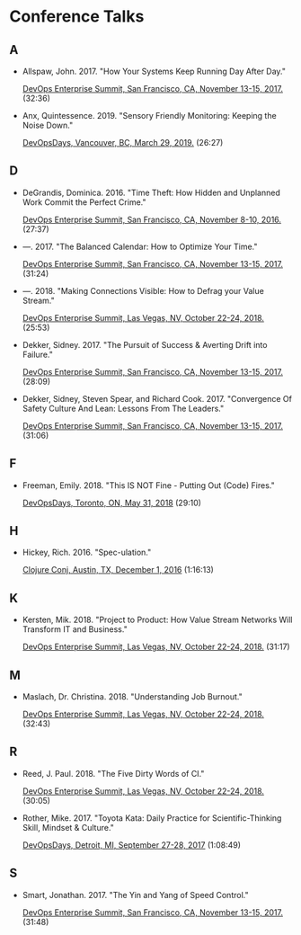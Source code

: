# Conference Talks

## A

* <a name="allspaw-2017"></a> Allspaw, John. 2017. "How Your Systems Keep Running Day After Day."

  [DevOps Enterprise Summit, San Francisco, CA, November 13-15, 2017.](https://www.youtube.com/watch?v=xA5U85LSk0M) (32:36)

* <a name="anx-2019"></a> Anx, Quintessence. 2019. "Sensory Friendly Monitoring: Keeping the Noise Down."

  [DevOpsDays, Vancouver, BC, March 29, 2019.](https://www.youtube.com/watch?v=IZ5SPRx2Tm4) (26:27)

## D

* <a name="degrandis-2016"></a> DeGrandis, Dominica. 2016. "Time Theft: How Hidden and Unplanned Work Commit the Perfect Crime."

  [DevOps Enterprise Summit, San Francisco, CA, November 8-10, 2016.](https://www.youtube.com/watch?v=-TGJePmaaas) (27:37)

* <a name="degrandis-2017"></a> —. 2017. "The Balanced Calendar: How to Optimize Your Time."

  [DevOps Enterprise Summit, San Francisco, CA, November 13-15, 2017.](https://www.youtube.com/watch?v=UcY542gBap0) (31:24)

* <a name="degrandis-2018"></a> —. 2018. "Making Connections Visible: How to Defrag your Value Stream."

  [DevOps Enterprise Summit, Las Vegas, NV, October 22-24, 2018.](https://www.youtube.com/watch?v=eIXEqnk1Ujs) (25:53)

* <a name="dekker-2017"></a> Dekker, Sidney. 2017. "The Pursuit of Success & Averting Drift into Failure."

  [DevOps Enterprise Summit, San Francisco, CA, November 13-15, 2017.](https://www.youtube.com/watch?v=pmZ6wtOmTZU) (28:09)

* <a name="dekker-sidney-spear-cook-2017"></a> Dekker, Sidney, Steven Spear, and Richard Cook. 2017. "Convergence Of Safety Culture And Lean: Lessons From The Leaders."

  [DevOps Enterprise Summit, San Francisco, CA, November 13-15, 2017.](https://www.youtube.com/watch?v=CFMJ3V4VakA) (31:06)

## F

* <a name="freeman-2018"></a> Freeman, Emily. 2018. "This IS NOT Fine - Putting Out (Code) Fires."

  [DevOpsDays, Toronto, ON, May 31, 2018](https://www.youtube.com/watch?v=qL2GFB3mSs8) (29:10)

## H

* <a name="hickey-2016"></a> Hickey, Rich. 2016. "Spec-ulation."

  [Clojure Conj, Austin, TX, December 1, 2016](https://www.youtube.com/watch?v=oyLBGkS5ICk) (1:16:13)

## K

* <a name="kersten-2018"></a> Kersten, Mik. 2018. "Project to Product: How Value Stream Networks Will Transform IT and Business."

  [DevOps Enterprise Summit, Las Vegas, NV, October 22-24, 2018.](https://www.youtube.com/watch?v=E5VP3ioSRU8) (31:17)

## M

* <a name="maslach-2018"></a> Maslach, Dr. Christina. 2018. "Understanding Job Burnout."

  [DevOps Enterprise Summit, Las Vegas, NV, October 22-24, 2018.](https://www.youtube.com/watch?v=gRPBkCW0R5E) (32:43)

## R

* <a name="reed-2018"></a> Reed, J. Paul. 2018. "The Five Dirty Words of CI."

  [DevOps Enterprise Summit, Las Vegas, NV, October 22-24, 2018.](https://www.youtube.com/watch?v=ZXXaCCbpNYw) (30:05)

* <a name="rother-2017"></a> Rother, Mike. 2017. "Toyota Kata: Daily Practice for Scientific-Thinking Skill, Mindset & Culture."

  [DevOpsDays, Detroit, MI, September 27-28, 2017](https://www.youtube.com/watch?v=wnZfqA9xjco) (1:08:49)

## S

* <a name="smart-2017"></a> Smart, Jonathan. 2017. "The Yin and Yang of Speed Control."

  [DevOps Enterprise Summit, San Francisco, CA, November 13-15, 2017.](https://www.youtube.com/watch?v=JBQFuyKSEJs) (31:48)
